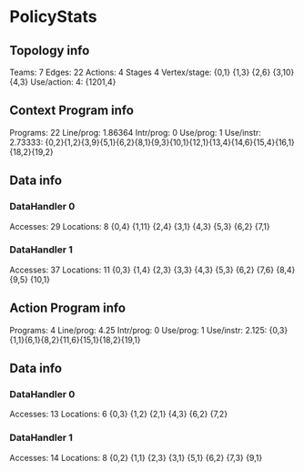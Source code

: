 # PolicyStats
## Topology info
Teams:		7
Edges:		22
Actions:	4
Stages		4
Vertex/stage:	{0,1} {1,3} {2,6} {3,10} {4,3} 
Use/action:	4: {1201,4} 

## Context Program info
Programs:	22
Line/prog:	1.86364
Intr/prog:	0
Use/prog:	1
Use/instr:	2.73333: {0,2}{1,2}{3,9}{5,1}{6,2}{8,1}{9,3}{10,1}{12,1}{13,4}{14,6}{15,4}{16,1}{18,2}{19,2}

## Data info

### DataHandler 0
Accesses:	29
Locations:	8
{0,4} {1,11} {2,4} {3,1} {4,3} {5,3} {6,2} {7,1} 

### DataHandler 1
Accesses:	37
Locations:	11
{0,3} {1,4} {2,3} {3,3} {4,3} {5,3} {6,2} {7,6} {8,4} {9,5} {10,1} 



## Action Program info
Programs:	4
Line/prog:	4.25
Intr/prog:	0
Use/prog:	1
Use/instr:	2.125: {0,3}{1,1}{6,1}{8,2}{11,6}{15,1}{18,2}{19,1}

## Data info

### DataHandler 0
Accesses:	13
Locations:	6
{0,3} {1,2} {2,1} {4,3} {6,2} {7,2} 

### DataHandler 1
Accesses:	14
Locations:	8
{0,2} {1,1} {2,3} {3,1} {5,1} {6,2} {7,3} {9,1} 
